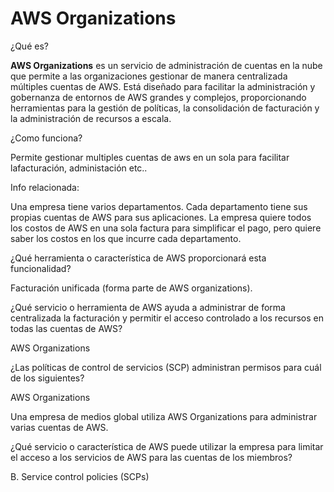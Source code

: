 # AWS Organizations

¿Qué es?

**AWS Organizations** es un servicio de administración de cuentas en la nube que permite a las organizaciones gestionar de manera centralizada múltiples cuentas de AWS. Está diseñado para facilitar la administración y gobernanza de entornos de AWS grandes y complejos, proporcionando herramientas para la gestión de políticas, la consolidación de facturación y la administración de recursos a escala.

¿Como funciona?

Permite gestionar multiples cuentas de aws en un sola para facilitar lafacturación, administación etc..

Info relacionada:

Una empresa tiene varios departamentos. Cada departamento tiene sus propias cuentas de AWS para sus aplicaciones. La empresa quiere todos los costos de AWS en una sola factura para simplificar el pago, pero quiere saber los costos en los que incurre cada departamento.

¿Qué herramienta o característica de AWS proporcionará esta funcionalidad?

Facturación unificada (forma parte de AWS organizations).

¿Qué servicio o herramienta de AWS ayuda a administrar de forma centralizada la facturación y permitir el acceso controlado a los recursos en todas las cuentas de AWS?

AWS Organizations

¿Las políticas de control de servicios (SCP) administran permisos para cuál de los siguientes?

AWS Organizations

Una empresa de medios global utiliza AWS Organizations para administrar varias cuentas de AWS.

¿Qué servicio o característica de AWS puede utilizar la empresa para limitar el acceso a los servicios de AWS para las cuentas de los miembros?

B. Service control policies (SCPs)